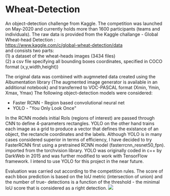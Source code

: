 # Wheat-Detection
An object-detection challenge from Kaggle. The competition was launched on May-2020 and currently holds more than 1600 participants (teams and individuals).
The raw data is provided from the Kaggle challange - Global Wheat-head Detection :  
https://www.kaggle.com/c/global-wheat-detection/data    
and consists two parts:  
(1) a dataset of the wheat-heads images (3434 files)  
(2) a csv file specifying all bounding boxes coordinates, specified in COCO format (x,y,width,height))

The original data was combined with augmneted data created using the Albumentation library (The augmented image generator is available in an additional notebook) and transferred to VOC-PASCAL format (Xmin, Ymin, Xmax, Ymax)
The following object-detection models were considered:
- Faster RCNN - Region based convolutional neural net
- YOLO - "You Only Look Once"  

In the RCNN models initial RoIs (regions of interest) are passed through CNN to define 4-parameters rectangles. YOLO on the other hand trains each image as a grid to produce a vector that defines the existance of an object, the rectancle coordinates and the labels.
Although YOLO is in many cases considered superior in terms of efficiency, I have decided to try FasterRCNN first using a pretrained RCNN model (fasterrcnn_resnet50_fpn). imported from the torchvision library. YOLO was originally coded in c++ by DarkWeb in 2015 and was further modified to work with TensorFlow framework. I intend to use YOLO for this project in the near future.

Evaluation was carried out according to the competition rules. The score of each bbox prediction is based on the IoU metric (intersection of union) and the number of true- detections is a function of the threshold - the minimal IoU score that is considered as a right detection. 
![](https://github.com/omrigo5/Portfolio-Omri-Goldberg/blob/master/Images/publish-1.png?raw=true)
